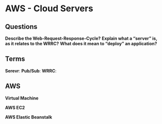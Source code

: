 # AWS - Cloud Servers

## Questions

**Describe the Web-Request-Response-Cycle?**
**Explain what a “server” is, as it relates to the WRRC?**
**What does it mean to “deploy” an application?**

## Terms
**Serevr**:
**Pub/Sub**:
**WRRC**:

## AWS

**Virtual Machine**

**AWS EC2**

**AWS Elastic Beanstalk**